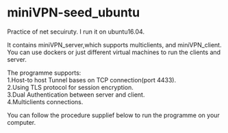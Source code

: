 # miniVPN-seed_ubuntu
Practice of net secuiruty. I run it on ubuntu16.04.

It contains miniVPN_server,which supports multiclients, and miniVPN_client.  
You can use dockers or just different virtual machines to run the clients and server.

The programme supports:  
1.Host-to host Tunnel bases on TCP connection(port 4433).  
2.Using TLS protocol for session encryption.  
3.Dual Authentication between server and client.  
4.Multiclients connections.  

You can follow the procedure supplief below to run the programme on your computer.
